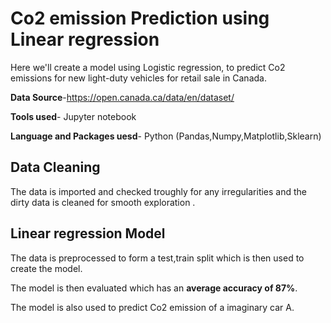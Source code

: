 # Co2 emission Prediction using Linear regression

Here we'll create a model using Logistic regression, to predict Co2 emissions for new light-duty vehicles for retail sale in Canada.

**Data Source**-https://open.canada.ca/data/en/dataset/

**Tools used**- Jupyter notebook 

**Language and Packages uesd**- Python (Pandas,Numpy,Matplotlib,Sklearn)

## Data Cleaning
The data is imported and checked troughly for any irregularities and the dirty data is cleaned for smooth exploration .

## Linear regression Model
The data is preprocessed to form a test,train split which is then used to create the model.

The model is then evaluated which has an **average accuracy of 87%**.

The model is also used to predict Co2 emission of a imaginary car A.
